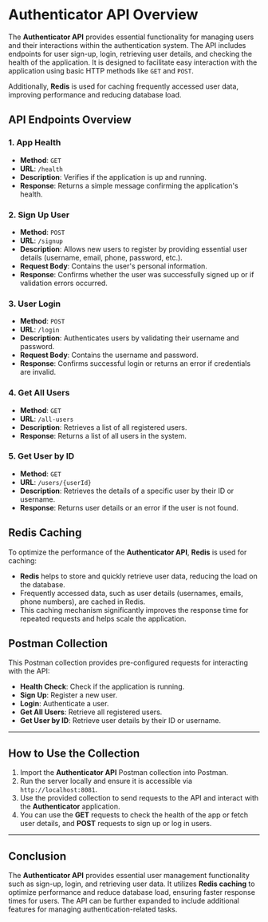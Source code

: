 # Authenticator API Overview

The **Authenticator API** provides essential functionality for managing users and their interactions within the authentication system. The API includes endpoints for user sign-up, login, retrieving user details, and checking the health of the application. It is designed to facilitate easy interaction with the application using basic HTTP methods like `GET` and `POST`.

Additionally, **Redis** is used for caching frequently accessed user data, improving performance and reducing database load.

## API Endpoints Overview

### 1. **App Health**
- **Method**: `GET`
- **URL**: `/health`
- **Description**: Verifies if the application is up and running.
- **Response**: Returns a simple message confirming the application's health.

### 2. **Sign Up User**
- **Method**: `POST`
- **URL**: `/signup`
- **Description**: Allows new users to register by providing essential user details (username, email, phone, password, etc.).
- **Request Body**: Contains the user's personal information.
- **Response**: Confirms whether the user was successfully signed up or if validation errors occurred.

### 3. **User Login**
- **Method**: `POST`
- **URL**: `/login`
- **Description**: Authenticates users by validating their username and password.
- **Request Body**: Contains the username and password.
- **Response**: Confirms successful login or returns an error if credentials are invalid.

### 4. **Get All Users**
- **Method**: `GET`
- **URL**: `/all-users`
- **Description**: Retrieves a list of all registered users.
- **Response**: Returns a list of all users in the system.

### 5. **Get User by ID**
- **Method**: `GET`
- **URL**: `/users/{userId}`
- **Description**: Retrieves the details of a specific user by their ID or username.
- **Response**: Returns user details or an error if the user is not found.

## Redis Caching

To optimize the performance of the **Authenticator API**, **Redis** is used for caching:

- **Redis** helps to store and quickly retrieve user data, reducing the load on the database.
- Frequently accessed data, such as user details (usernames, emails, phone numbers), are cached in Redis.
- This caching mechanism significantly improves the response time for repeated requests and helps scale the application.

## Postman Collection

This Postman collection provides pre-configured requests for interacting with the API:

- **Health Check**: Check if the application is running.
- **Sign Up**: Register a new user.
- **Login**: Authenticate a user.
- **Get All Users**: Retrieve all registered users.
- **Get User by ID**: Retrieve user details by their ID or username.

---

## How to Use the Collection

1. Import the **Authenticator API** Postman collection into Postman.
2. Run the server locally and ensure it is accessible via `http://localhost:8081`.
3. Use the provided collection to send requests to the API and interact with the **Authenticator** application.
4. You can use the **GET** requests to check the health of the app or fetch user details, and **POST** requests to sign up or log in users.

---

## Conclusion

The **Authenticator API** provides essential user management functionality such as sign-up, login, and retrieving user data. It utilizes **Redis caching** to optimize performance and reduce database load, ensuring faster response times for users. The API can be further expanded to include additional features for managing authentication-related tasks.
